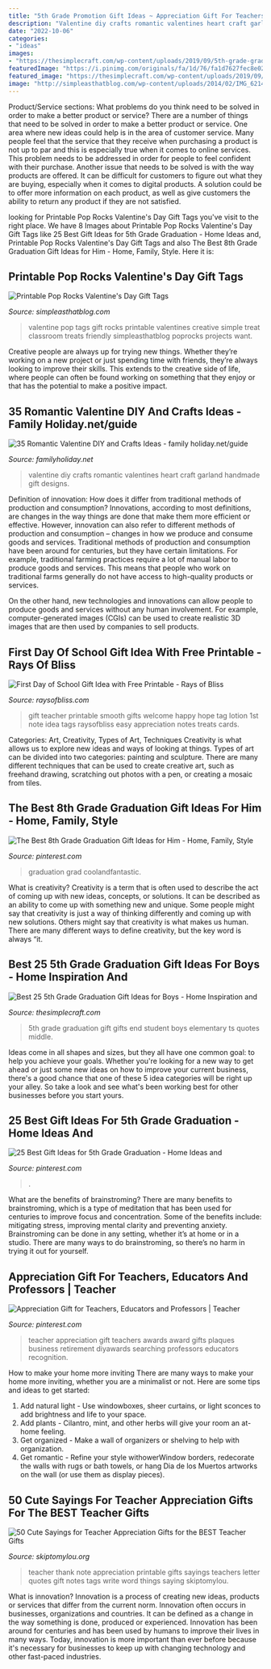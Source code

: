 ```yaml
---
title: "5th Grade Promotion Gift Ideas ~ Appreciation Gift For Teachers, Educators And Professors"
description: "Valentine diy crafts romantic valentines heart craft garland handmade gift designs"
date: "2022-10-06"
categories:
- "ideas"
images:
- "https://thesimplecraft.com/wp-content/uploads/2019/09/5th-grade-graduation-gift-ideas-for-boys-inspirational-11-best-5th-grade-graduation-ts-images-on-pinterest-of-5th-grade-graduation-gift-ideas-for-boys.jpg"
featuredImage: "https://i.pinimg.com/originals/fa/1d/76/fa1d7627fec8e02af117d679d9b8cb03.jpg"
featured_image: "https://thesimplecraft.com/wp-content/uploads/2019/09/5th-grade-graduation-gift-ideas-for-boys-inspirational-11-best-5th-grade-graduation-ts-images-on-pinterest-of-5th-grade-graduation-gift-ideas-for-boys.jpg"
image: "http://simpleasthatblog.com/wp-content/uploads/2014/02/IMG_6214web1.jpg"
---
```



Product/Service sections: What problems do you think need to be solved in order to make a better product or service?
There are a number of things that need to be solved in order to make a better product or service. One area where new ideas could help is in the area of customer service. Many people feel that the service that they receive when purchasing a product is not up to par and this is especially true when it comes to online services. This problem needs to be addressed in order for people to feel confident with their purchase. Another issue that needs to be solved is with the way products are offered. It can be difficult for customers to figure out what they are buying, especially when it comes to digital products. A solution could be to offer more information on each product, as well as give customers the ability to return any product if they are not satisfied.

	

		
looking for Printable Pop Rocks Valentine&#039;s Day Gift Tags you've visit to the right place. We have 8 Images about Printable Pop Rocks Valentine&#039;s Day Gift Tags like 25 Best Gift Ideas for 5th Grade Graduation - Home Ideas and, Printable Pop Rocks Valentine&#039;s Day Gift Tags and also The Best 8th Grade Graduation Gift Ideas for Him - Home, Family, Style. Here it is:
		
    
## Printable Pop Rocks Valentine&#039;s Day Gift Tags

<img loading=lazy src="http://simpleasthatblog.com/wp-content/uploads/2014/02/IMG_6214web1.jpg" onerror="this.onerror=null;this.src='https://tse1.mm.bing.net/th?id=OIP.A90e0DLteBk80fzjP0D8KQHaE7&amp;pid=15.1';" alt="Printable Pop Rocks Valentine&#039;s Day Gift Tags">

_Source: simpleasthatblog.com_

>valentine pop tags gift rocks printable valentines creative simple treat classroom treats friendly simpleasthatblog poprocks projects want. 

	

Creative people are always up for trying new things. Whether they’re working on a new project or just spending time with friends, they’re always looking to improve their skills. This extends to the creative side of life, where people can often be found working on something that they enjoy or that has the potential to make a positive impact.

    
## 35 Romantic Valentine DIY And Crafts Ideas - Family Holiday.net/guide

<img loading=lazy src="http://www.familyholiday.net/wp-content/uploads/2015/01/35Romantic-Valentine-DIY-and-Crafts-Ideas-1-15.jpg" onerror="this.onerror=null;this.src='https://tse1.mm.bing.net/th?id=OIP.DZROztfIIZQvAMgPbljvbAHaLG&amp;pid=15.1';" alt="35 Romantic Valentine DIY and Crafts Ideas - family holiday.net/guide">

_Source: familyholiday.net_

>valentine diy crafts romantic valentines heart craft garland handmade gift designs. 

	

Definition of innovation: How does it differ from traditional methods of production and consumption?
Innovations, according to most definitions, are changes in the way things are done that make them more efficient or effective. However, innovation can also refer to different methods of production and consumption – changes in how we produce and consume goods and services.
Traditional methods of production and consumption have been around for centuries, but they have certain limitations. For example, traditional farming practices require a lot of manual labor to produce goods and services. This means that people who work on traditional farms generally do not have access to high-quality products or services.

On the other hand, new technologies and innovations can allow people to produce goods and services without any human involvement. For example, computer-generated images (CGIs) can be used to create realistic 3D images that are then used by companies to sell products.

    
## First Day Of School Gift Idea With Free Printable - Rays Of Bliss

<img loading=lazy src="https://i1.wp.com/www.raysofbliss.com/wp-content/uploads/2013/08/First-Day-of-School-Teacher-Gift-Idea1.jpg?fit=640%2C964" onerror="this.onerror=null;this.src='https://tse1.mm.bing.net/th?id=OIP.evyj0zk6gmZitGj0R8ubsgHaLJ&amp;pid=15.1';" alt="First Day of School Gift Idea with Free Printable - Rays of Bliss">

_Source: raysofbliss.com_

>gift teacher printable smooth gifts welcome happy hope tag lotion 1st note idea tags raysofbliss easy appreciation notes treats cards. 

	

Categories: Art, Creativity, Types of Art, Techniques
Creativity is what allows us to explore new ideas and ways of looking at things. Types of art can be divided into two categories: painting and sculpture. There are many different techniques that can be used to create creative art, such as freehand drawing, scratching out photos with a pen, or creating a mosaic from tiles.

    
## The Best 8th Grade Graduation Gift Ideas For Him - Home, Family, Style

<img loading=lazy src="https://i.pinimg.com/736x/53/dd/cf/53ddcf0cb0d2b4f539126234096c4f43.jpg" onerror="this.onerror=null;this.src='https://tse4.mm.bing.net/th?id=OIP.nIru_EZb-xP1KUh70nrdNwHaJ3&amp;pid=15.1';" alt="The Best 8th Grade Graduation Gift Ideas for Him - Home, Family, Style">

_Source: pinterest.com_

>graduation grad coolandfantastic. 

	

What is creativity?
Creativity is a term that is often used to describe the act of coming up with new ideas, concepts, or solutions. It can be described as an ability to come up with something new and unique. Some people might say that creativity is just a way of thinking differently and coming up with new solutions. Others might say that creativity is what makes us human. There are many different ways to define creativity, but the key word is always “it.

    
## Best 25 5th Grade Graduation Gift Ideas For Boys - Home Inspiration And

<img loading=lazy src="https://thesimplecraft.com/wp-content/uploads/2019/09/5th-grade-graduation-gift-ideas-for-boys-inspirational-11-best-5th-grade-graduation-ts-images-on-pinterest-of-5th-grade-graduation-gift-ideas-for-boys.jpg" onerror="this.onerror=null;this.src='https://tse2.mm.bing.net/th?id=OIP.QPYCxBOfBhhjPm8bJDMDagHaJ3&amp;pid=15.1';" alt="Best 25 5th Grade Graduation Gift Ideas for Boys - Home Inspiration and">

_Source: thesimplecraft.com_

>5th grade graduation gift gifts end student boys elementary ts quotes middle. 

	

Ideas come in all shapes and sizes, but they all have one common goal: to help you achieve your goals. Whether you're looking for a new way to get ahead or just some new ideas on how to improve your current business, there's a good chance that one of these 5 idea categories will be right up your alley. So take a look and see what's been working best for other businesses before you start yours.

    
## 25 Best Gift Ideas For 5th Grade Graduation - Home Ideas And

<img loading=lazy src="https://i.pinimg.com/736x/85/a8/fe/85a8fe25ffc37f601beb4fb10efdd493.jpg" onerror="this.onerror=null;this.src='https://tse2.mm.bing.net/th?id=OIP.j7LqS6v_3IY3hmf-l6OckwHaEx&amp;pid=15.1';" alt="25 Best Gift Ideas for 5th Grade Graduation - Home Ideas and">

_Source: pinterest.com_

>. 

	

What are the benefits of brainstroming?
There are many benefits to brainstroming, which is a type of meditation that has been used for centuries to improve focus and concentration. Some of the benefits include: mitigating stress, improving mental clarity and preventing anxiety. Brainstroming can be done in any setting, whether it’s at home or in a studio. There are many ways to do brainstroming, so there’s no harm in trying it out for yourself.

    
## Appreciation Gift For Teachers, Educators And Professors | Teacher

<img loading=lazy src="https://i.pinimg.com/originals/fa/1d/76/fa1d7627fec8e02af117d679d9b8cb03.jpg" onerror="this.onerror=null;this.src='https://tse3.mm.bing.net/th?id=OIP.xJHeI-nMO6ku3lY5zbFzbAHaKA&amp;pid=15.1';" alt="Appreciation Gift for Teachers, Educators and Professors | Teacher">

_Source: pinterest.com_

>teacher appreciation gift teachers awards award gifts plaques business retirement diyawards searching professors educators recognition. 

	

How to make your home more inviting
There are many ways to make your home more inviting, whether you are a minimalist or not. Here are some tips and ideas to get started:
1. Add natural light - Use windowboxes, sheer curtains, or light sconces to add brightness and life to your space.
2. Add plants - Cilantro, mint, and other herbs will give your room an at-home feeling.
3. Get organized - Make a wall of organizers or shelving to help with organization.
4. Get romantic - Refine your style withowerWindow borders, redecorate the walls with rugs or bath towels, or hang Dia de los Muertos artworks on the wall (or use them as display pieces).

    
## 50 Cute Sayings For Teacher Appreciation Gifts For The BEST Teacher Gifts

<img loading=lazy src="https://www.skiptomylou.org/wp-content/uploads/2018/04/Printable-Teacher-Thank-You-Note-800x533.jpg" onerror="this.onerror=null;this.src='https://tse2.mm.bing.net/th?id=OIP.yotSGT1sex2z12uKzwtKogHaE7&amp;pid=15.1';" alt="50 Cute Sayings for Teacher Appreciation Gifts for the BEST Teacher Gifts">

_Source: skiptomylou.org_

>teacher thank note appreciation printable gifts sayings teachers letter quotes gift notes tags write word things saying skiptomylou. 

	

What is innovation?
Innovation is a process of creating new ideas, products or services that differ from the current norm. Innovation often occurs in businesses, organizations and countries. It can be defined as a change in the way something is done, produced or experienced. 
Innovation has been around for centuries and has been used by humans to improve their lives in many ways. Today, innovation is more important than ever before because it's necessary for businesses to keep up with changing technology and other fast-paced industries.

